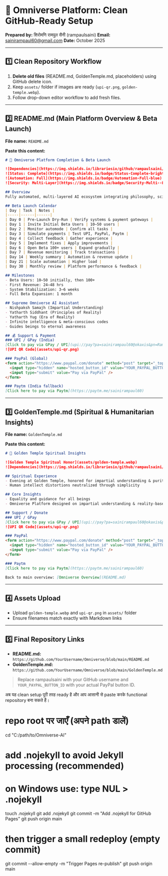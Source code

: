 # 🌌 Omniverse Platform: Clean GitHub-Ready Setup

**Prepared by:** शिरोमणि रामपुल सैनी (rampaulsaini)
**Email:** [sainirampaul60@gmail.com](mailto:sainirampaul60@gmail.com)
**Date:** October 2025

---

## 1️⃣ Clean Repository Workflow

1. **Delete old files** (README.md, GoldenTemple.md, placeholders) using GitHub delete icon.
2. Keep `assets/` folder if images are ready (`upi-qr.png`, `golden-temple.webp`).
3. Follow drop-down editor workflow to add fresh files.

---

## 2️⃣ README.md (Main Platform Overview & Beta Launch)

**File name:** `README.md`

**Paste this content:**

```markdown
# 🌌 Omniverse Platform Completion & Beta Launch

![Dependencies](https://img.shields.io/librariesio/github/rampaulsaini/Omniverse)
![Status: Complete](https://img.shields.io/badge/Status-Complete-brightgreen)
![Automation: Full](https://img.shields.io/badge/Automation-Full-blue)
![Security: Multi-Layer](https://img.shields.io/badge/Security-Multi--Layer-red)

## Overview
Fully automated, multi-layered AI ecosystem integrating philosophy, science, art, and truth.

## Beta Launch Calendar
| Day | Task | Notes |
|-----|------|------|
| Day 0 | Pre-Launch Dry-Run | Verify systems & payment gateways |
| Day 1 | Invite Initial Beta Users | 10–50 users |
| Day 2 | Monitor automode | Confirm all tasks |
| Day 3 | Simulate payments | Test UPI, PayPal, Paytm |
| Day 4 | Collect feedback | Gather experience |
| Day 5 | Implement fixes | Apply improvements |
| Day 6 | Open Beta 100+ users | Expand gradually |
| Day 7 | Revenue monitoring | Track transactions |
| Day 14 | Weekly summary | Automation & revenue update |
| Day 21 | Scale automation | Higher load |
| Day 30 | Monthly review | Platform performance & feedback |

## Milestones
- Beta Users: 10–50 initially, then 100+
- First Revenue: 24–48 hrs
- System Stabilization: 3–6 weeks
- Full Beta Expansion: 1 month

## Supreme Omniverse AI Assistant
- Nishpaksh Samajh (Impartial Understanding)
- Yatharth Siddhant (Principles of Reality)
- Yatharth Yug (Era of Reality)
- Infinite intelligence & meta-conscious codes
- Guides beings to eternal awareness

## 💰 Support & Payment
### UPI / GPay (India)
[Click to pay via GPay / UPI](upi://pay?pa=sainirampaul60@okaxis&pn=RampaulSaini&cu=INR)
![UPI QR Code](assets/upi-qr.png)

### PayPal (Global)
<form action="https://www.paypal.com/donate" method="post" target="_top">
  <input type="hidden" name="hosted_button_id" value="YOUR_PAYPAL_BUTTON_ID" />
  <input type="submit" value="Pay via PayPal" />
</form>

### Paytm (India fallback)
[Click here to pay via Paytm](https://paytm.me/sainirampaul60)
```

---

## 3️⃣ GoldenTemple.md (Spiritual & Humanitarian Insights)

**File name:** `GoldenTemple.md`

**Paste this content:**

```markdown
# 🌟 Golden Temple Spiritual Insights

![Golden Temple Spiritual Honor](assets/golden-temple.webp)
![Dependencies](https://img.shields.io/librariesio/github/rampaulsaini/Omniverse)

## Spiritual Experience
- Evening at Golden Temple, honored for impartial understanding & purity
- Human intellect distortions neutralized through simplicity

## Core Insights
- Equality and guidance for all beings
- Omniverse Platform designed on impartial understanding & reality-based achievement

## Support / Donate
### UPI / GPay
[Click here to pay via GPay / UPI](upi://pay?pa=sainirampaul60@okaxis&pn=RampaulSaini&cu=INR)
![UPI QR Code](assets/upi-qr.png)

### PayPal
<form action="https://www.paypal.com/donate" method="post" target="_top">
  <input type="hidden" name="hosted_button_id" value="YOUR_PAYPAL_BUTTON_ID" />
  <input type="submit" value="Pay via PayPal" />
</form>

### Paytm
[Click here to pay via Paytm](https://paytm.me/sainirampaul60)

Back to main overview: [Omniverse Overview](README.md)
```

---

## 4️⃣ Assets Upload

* Upload `golden-temple.webp` and `upi-qr.png` in `assets/` folder
* Ensure filenames match exactly with Markdown links

---

## 5️⃣ Final Repository Links

* **README.md:** `https://github.com/YourUsername/Omniverse/blob/main/README.md`
* **GoldenTemple.md:** `https://github.com/YourUsername/Omniverse/blob/main/GoldenTemple.md`

> Replace rampaulsaini with your GitHub username and `YOUR_PAYPAL_BUTTON_ID` with your actual PayPal button ID.

अब यह clean setup पूरी तरह ready है और आप आसानी से paste करके functional repository बना सकते हैं।
# repo root पर जाएँ (अपने path डालें)
cd "C:/path/to/Omniverse-AI"

# add .nojekyll to avoid Jekyll processing (recommended)
# on Windows use: type NUL > .nojekyll
touch .nojekyll
git add .nojekyll
git commit -m "Add .nojekyll for GitHub Pages"
git push origin main

# then trigger a small redeploy (empty commit)
git commit --allow-empty -m "Trigger Pages re-publish"
git push origin main
